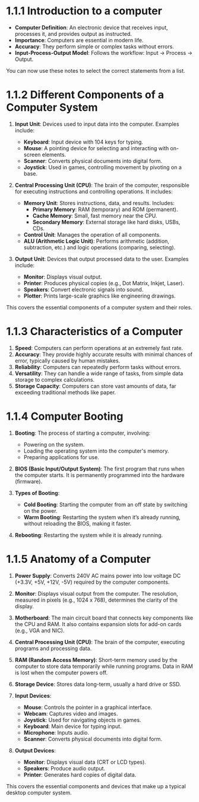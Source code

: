 # 1.1.1 Introduction to a computer

- **Computer Definition**: An electronic device that receives input, processes it, and provides output as instructed.
- **Importance**: Computers are essential in modern life.
- **Accuracy**: They perform simple or complex tasks without errors.
- **Input-Process-Output Model**: Follows the workflow: Input → Process → Output.

You can now use these notes to select the correct statements from a list.

# 1.1.2 Different Components of a Computer System

1. **Input Unit**: Devices used to input data into the computer. Examples include:
   - **Keyboard**: Input device with 104 keys for typing.
   - **Mouse**: A pointing device for selecting and interacting with on-screen elements.
   - **Scanner**: Converts physical documents into digital form.
   - **Joystick**: Used in games, controlling movement by pivoting on a base.

2. **Central Processing Unit (CPU)**: The brain of the computer, responsible for executing instructions and controlling operations. It includes:
   - **Memory Unit**: Stores instructions, data, and results. Includes:
     - **Primary Memory**: RAM (temporary) and ROM (permanent).
     - **Cache Memory**: Small, fast memory near the CPU.
     - **Secondary Memory**: External storage like hard disks, USBs, CDs.
   - **Control Unit**: Manages the operation of all components.
   - **ALU (Arithmetic Logic Unit)**: Performs arithmetic (addition, subtraction, etc.) and logic operations (comparing, selecting).

3. **Output Unit**: Devices that output processed data to the user. Examples include:
   - **Monitor**: Displays visual output.
   - **Printer**: Produces physical copies (e.g., Dot Matrix, Inkjet, Laser).
   - **Speakers**: Convert electronic signals into sound.
   - **Plotter**: Prints large-scale graphics like engineering drawings.

This covers the essential components of a computer system and their roles.

# 1.1.3 Characteristics of a Computer

1. **Speed**: Computers can perform operations at an extremely fast rate.
2. **Accuracy**: They provide highly accurate results with minimal chances of error, typically caused by human mistakes.
3. **Reliability**: Computers can repeatedly perform tasks without errors.
4. **Versatility**: They can handle a wide range of tasks, from simple data storage to complex calculations.
5. **Storage Capacity**: Computers can store vast amounts of data, far exceeding traditional methods like paper.

# 1.1.4 Computer Booting

1. **Booting**: The process of starting a computer, involving:
   - Powering on the system.
   - Loading the operating system into the computer's memory.
   - Preparing applications for use.

2. **BIOS (Basic Input/Output System)**: The first program that runs when the computer starts. It is permanently programmed into the hardware (firmware).

3. **Types of Booting**:
   - **Cold Booting**: Starting the computer from an off state by switching on the power.
   - **Warm Booting**: Restarting the system when it’s already running, without reloading the BIOS, making it faster.

4. **Rebooting**: Restarting the system while it is already running.

# 1.1.5 Anatomy of a Computer

1. **Power Supply**: Converts 240V AC mains power into low voltage DC (+3.3V, +5V, +12V, -5V) required by the computer components.

2. **Monitor**: Displays visual output from the computer. The resolution, measured in pixels (e.g., 1024 x 768), determines the clarity of the display.

3. **Motherboard**: The main circuit board that connects key components like the CPU and RAM. It also contains expansion slots for add-on cards (e.g., VGA and NIC).

4. **Central Processing Unit (CPU)**: The brain of the computer, executing programs and processing data.

5. **RAM (Random Access Memory)**: Short-term memory used by the computer to store data temporarily while running programs. Data in RAM is lost when the computer powers off.

6. **Storage Device**: Stores data long-term, usually a hard drive or SSD.

7. **Input Devices**:
   - **Mouse**: Controls the pointer in a graphical interface.
   - **Webcam**: Captures video and images.
   - **Joystick**: Used for navigating objects in games.
   - **Keyboard**: Main device for typing input.
   - **Microphone**: Inputs audio.
   - **Scanner**: Converts physical documents into digital form.

8. **Output Devices**:
   - **Monitor**: Displays visual data (CRT or LCD types).
   - **Speakers**: Produce audio output.
   - **Printer**: Generates hard copies of digital data.

This covers the essential components and devices that make up a typical desktop computer system.
